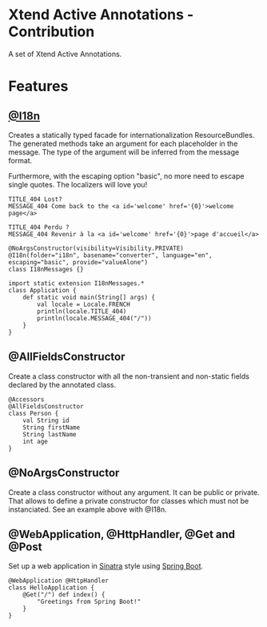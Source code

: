 Xtend Active Annotations - Contribution
==============================

A set of Xtend Active Annotations.

Features
=======

[@I18n](../i18n/README.md)
------
Creates a statically typed facade for internationalization ResourceBundles.
The generated methods take an argument for each placeholder in the message.
The type of the argument will be inferred from the message format.

Furthermore, with the escaping option "basic", no more need to escape 
single quotes. The localizers will love you!  

```property file i18n/converter_en.properties
TITLE_404 Lost?
MESSAGE_404 Come back to the <a id='welcome' href='{0}'>welcome page</a>
```

```property file i18n/converter_fr.properties
TITLE_404 Perdu ?
MESSAGE_404 Revenir à la <a id='welcome' href='{0}'>page d'accueil</a>
```

```xtend
@NoArgsConstructor(visibility=Visibility.PRIVATE)
@I18n(folder="i18n", basename="converter", language="en", escaping="basic", provide="valueAlone")
class I18nMessages {}

import static extension I18nMessages.*
class Application {
    def static void main(String[] args) {
        val locale = Locale.FRENCH
        println(locale.TITLE_404)
        println(locale.MESSAGE_404("/"))
    }
}
```

@AllFieldsConstructor
----------
Create a class constructor with all the non-transient and non-static fields declared by the annotated class.
```xtend
@Accessors
@AllFieldsConstructor
class Person {
    val String id
    String firstName
    String lastName
    int age
}
```

@NoArgsConstructor
-----------------
Create a class constructor without any argument. It can be public or private. 
That allows to define a private constructor for classes which must 
not be instanciated. See an example above with @I18n.

@WebApplication, @HttpHandler, @Get and @Post
---------
Set up a web application in [Sinatra](http://www.sinatrarb.com/) style 
using [Spring Boot](http://projects.spring.io/spring-boot/).
```xtend
@WebApplication @HttpHandler
class HelloApplication {
    @Get("/") def index() {
        "Greetings from Spring Boot!"
    }
}
```


